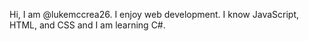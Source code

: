 Hi, I am @lukemccrea26. I enjoy web development.
I know JavaScript, HTML, and CSS and I am learning C#.

<!---
lukemccrea26/lukemccrea26 is a ✨ special ✨ repository because its `README.md` (this file) appears on your GitHub profile.
You can click the Preview link to take a look at your changes.
--->
